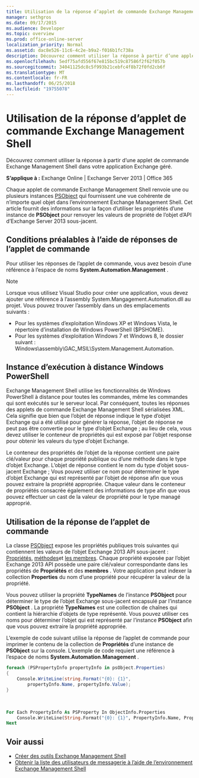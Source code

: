 ```yaml
---
title: Utilisation de la réponse d’applet de commande Exchange Management Shell
manager: sethgros
ms.date: 09/17/2015
ms.audience: Developer
ms.topic: overview
ms.prod: office-online-server
localization_priority: Normal
ms.assetid: dac8e526-11c6-4c2e-b9a2-f016b1fc738a
description: Découvrez comment utiliser la réponse à partir d’une applet de commande Exchange Management Shell dans votre application Exchange géré.
ms.openlocfilehash: 5edf75afd556f67e815bc519c87586f2f62f057b
ms.sourcegitcommit: 34041125dc8c5f993b21cebfc4f8b72f0fd2cb6f
ms.translationtype: MT
ms.contentlocale: fr-FR
ms.lasthandoff: 06/25/2018
ms.locfileid: "19755078"
---
```

# <a name="use-the-exchange-management-shell-cmdlet-response"></a>Utilisation de la réponse d’applet de commande Exchange Management Shell

Découvrez comment utiliser la réponse à partir d’une applet de commande Exchange Management Shell dans votre application Exchange géré.
  
**S’applique à :** Exchange Online | Exchange Server 2013 | Office 365
  
Chaque applet de commande Exchange Management Shell renvoie une ou plusieurs instances [PSObject](http://msdn.microsoft.com/en-us/library/system.management.automation.psobject%28VS.85%29.aspx) qui fournissent une vue cohérente de n’importe quel objet dans l’environnement Exchange Management Shell. Cet article fournit des informations sur la façon d’utiliser les propriétés d’une instance de **PSObject** pour renvoyer les valeurs de propriété de l’objet d’API d’Exchange Server 2013 sous-jacent. 
  
## <a name="prerequisites-for-using-cmdlet-responses"></a>Conditions préalables à l’aide de réponses de l’applet de commande
<a name="prerequisites_bk"> </a>

Pour utiliser les réponses de l’applet de commande, vous avez besoin d’une référence à l’espace de noms **System.Automation.Management** . 
  
> [!NOTE]
>  Lorsque vous utilisez Visual Studio pour créer une application, vous devez ajouter une référence à l’assembly System.Mangagement.Automation.dll au projet. Vous pouvez trouver l’assembly dans un des emplacements suivants : 
> - Pour les systèmes d’exploitation Windows XP et Windows Vista, le répertoire d’installation de Windows PowerShell ($PSHOME). 
> - Pour les systèmes d’exploitation Windows 7 et Windows 8, le dossier suivant : Windows\assembly\GAC_MSIL\System.Management.Automation. 
  
## <a name="windows-powershell-remote-runspace"></a>Instance d’exécution à distance Windows PowerShell
<a name="usingremoterunspace_bk"> </a>

Exchange Management Shell utilise les fonctionnalités de Windows PowerShell à distance pour toutes les commandes, même les commandes qui sont exécutés sur le serveur local. Par conséquent, toutes les réponses des applets de commande Exchange Management Shell sérialisées XML. Cela signifie que bien que l’objet de réponse indique le type d’objet Exchange qui a été utilisé pour générer la réponse, l’objet de réponse ne peut pas être convertie pour le type d’objet Exchange ; au lieu de cela, vous devez utiliser le conteneur de propriétés qui est exposé par l’objet response pour obtenir les valeurs du type d’objet Exchange.
  
Le conteneur des propriétés de l’objet de la réponse contient une paire clé/valeur pour chaque propriété publique ou d’une méthode dans le type d’objet Exchange. L’objet de réponse contient le nom du type d’objet sous-jacent Exchange ; Vous pouvez utiliser ce nom pour déterminer le type d’objet Exchange qui est représenté par l’objet de réponse afin que vous pouvez extraire la propriété appropriée. Chaque valeur dans le conteneur de propriétés consacrée également des informations de type afin que vous pouvez effectuer un cast de la valeur de propriété pour le type managé approprié.
  
## <a name="use-the-cmdlet-response"></a>Utilisation de la réponse de l’applet de commande
<a name="usingPSObject_bk"> </a>

La classe [PSObject](http://msdn.microsoft.com/en-us/library/system.management.automation.psobject%28VS.85%29.aspx) expose les propriétés publiques trois suivantes qui contiennent les valeurs de l’objet Exchange 2013 API sous-jacent : [Propriétés](http://msdn.microsoft.com/en-us/library/system.management.automation.psobject.properties%28VS.85%29.aspx), [méthodes](http://msdn.microsoft.com/en-us/library/system.management.automation.psobject.methods%28VS.85%29.aspx)et [les membres](http://msdn.microsoft.com/en-us/library/system.management.automation.psobject.members%28VS.85%29.aspx). Chaque propriété exposée par l’objet Exchange 2013 API possède une paire clé/valeur correspondante dans les propriétés de **Propriétés** et des **membres** . Votre application peut indexer la collection **Properties** du nom d’une propriété pour récupérer la valeur de la propriété. 
  
Vous pouvez utiliser la propriété **TypeNames** de l’instance **PSObject** pour déterminer le type de l’objet Exchange sous-jacent encapsulé par l’instance **PSObject** . La propriété **TypeNames** est une collection de chaînes qui contient la hiérarchie d’objets de type représenté. Vous pouvez utiliser ces noms pour déterminer l’objet qui est représenté par l’instance **PSObject** afin que vous pouvez extraire la propriété appropriée. 
  
L’exemple de code suivant utilise la réponse de l’applet de commande pour imprimer le contenu de la collection de **Propriétés** d’une instance de **PSObject** sur la console. L’exemple de code requiert une référence à l’espace de noms **System.Automation.Management** . 
  
```cs
foreach (PSPropertyInfo propertyInfo in psObject.Properties)
{
    Console.WriteLine(string.Format("{0}: {1}",
        propertyInfo.Name, propertyInfo.Value);
}
```

<br/>

```vb
For Each PropertyInfo As PSProperty In ObjectInfo.Properties
    Console.WriteLine(String.Format("{0}: {1}", PropertyInfo.Name, PropertyInfo.Value))
Next

```

## <a name="see-also"></a>Voir aussi

- [Créer des outils Exchange Management Shell](create-exchange-management-shell-tools.md)   
- [Obtenir la liste des utilisateurs de messagerie à l’aide de l’environnement Exchange Management Shell](how-to-get-a-list-of-mail-users-by-using-the-exchange-management-shell.md)
    

